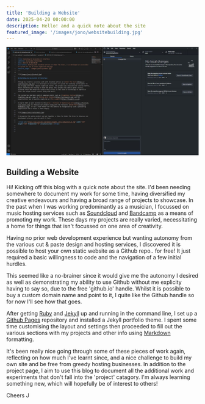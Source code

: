 ```yaml
---
title: 'Building a Website'
date: 2025-04-20 00:00:00
description: Hello! and a quick note about the site
featured_image: '/images/jono/websitebuilding.jpg'
---
```


![](/images/jono/websitebuilding.jpg)

## Building a Website

Hi! Kicking off this blog with a quick note about the site. I'd been needing somewhere to document my work for some time, having diversified my creative endeavours and having a broad range of projects to showcase. In the past when I was working predominantly as a musician, I focussed on music hosting services such as [Soundcloud](https://soundcloud.com/johnnysideways) and [Bandcamp](https://johnnysideways.bandcamp.com) as a means of promoting my work. These days my projects are really varied, necessitating a home for things that isn't focussed on one area of creativity.

Having no prior web development experience but wanting autonomy from the various cut & paste design and hosting services, I discovered it is possible to host your own static website as a Github repo.. for free! It just required a basic willingness to code and the navigation of a few initial hurdles. 

This seemed like a no-brainer since it would give me the autonomy I desired as well as demonstrating my ability to use Github without me explicity having to say so, due to the free 'github.io' handle. Whilst it is possible to buy a custom domain name and point to it, I quite like the Github handle so for now I'll see how that goes.

After getting [Ruby](https://ruby-lang.org/en/) and [Jekyll](https://jekyllrb.com) up and running in the command line, I set up a [Github Pages](https://pages.github.com) repository and installed a Jekyll portfolio theme. I spent some time customising the layout and settings then proceeded to fill out the various sections with my projects and other info using [Markdown](https://markdownguide.org) formatting.

It's been really nice going through some of these pieces of work again, reflecting on how much I've learnt since, and a nice challenge to build my own site and be free from greedy hosting businesses. In addition to the project page, I aim to use this blog to document all the additional work and experiments that don't fall into the 'project' catagory. I'm always learning something new, which will hopefully be of interest to others!

Cheers
J

